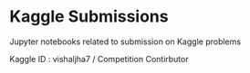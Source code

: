 # Kaggle Submissions
Jupyter notebooks related to submission on Kaggle problems

Kaggle ID : vishaljha7 / Competition Contirbutor 

